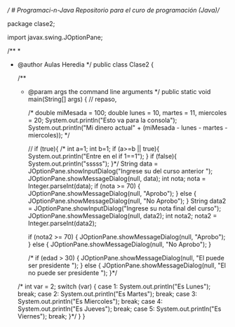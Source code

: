 */  # Programaci-n-Java
     Repositorio para el curo de programación (Java)/*



     
package clase2;

import javax.swing.JOptionPane;

/**
 *
 * @author Aulas Heredia
 */
public class Clase2 {

    /**
     * @param args the command line arguments
     */
    public static void main(String[] args) {
        // repaso, 

       /* double miMesada = 100;
        double lunes = 10, martes = 11, miercoles = 20;
        System.out.println("Esto va para la consola");
        System.out.println("Mi dinero actual" + (miMesada - lunes - martes - miercoles));
        */
        
        
       // if (true){
     /*  int a=1;
       int b=1;
       if (a>=b || true){
            System.out.println("Entre en el if 1==1");
        }
        if (false){
            System.out.println("sssss");
        }*/
        String data = JOptionPane.showInputDialog("Ingrese su del curso anterior ");
        JOptionPane.showMessageDialog(null, data);
        int nota;
        nota = Integer.parseInt(data);
        if (nota >= 70) {
            JOptionPane.showMessageDialog(null, "Aprobo");
        } else {
            JOptionPane.showMessageDialog(null, "No Aprobo");
        }
        String data2 = JOptionPane.showInputDialog("Ingrese su nota final del curso");
        JOptionPane.showMessageDialog(null, data2);
        int nota2;
        nota2 = Integer.parseInt(data2);

        if (nota2 >= 70) {
            JOptionPane.showMessageDialog(null, "Aprobo");
        } else {
            JOptionPane.showMessageDialog(null, "No Aprobo");
        }
        
       /* if (edad > 30) {
            JOptionPane.showMessageDialog(null, "El puede ser presidente ");
        } else {
            JOptionPane.showMessageDialog(null, "El no puede ser presidente ");
        }*/
       
      /*  int var = 2;
        switch (var) {
            case 1:
                System.out.println("Es Lunes");
                break;
            case 2:
                System.out.println("Es Martes");
                 break;
            case 3:
                System.out.println("Es Miercoles");
                 break;
            case 4:
                System.out.println("Es Jueves");
                 break;
            case 5:
                System.out.println("Es Viernes");
                 break;
        }*/
    }
}

